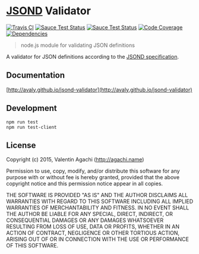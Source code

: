 # [JSOND](http://www.jsond.org/) Validator

[![Travis CI](https://img.shields.io/travis/avaly/jsond-validator/master.svg)](https://travis-ci.org/avaly/jsond-validator)
[![Sauce Test Status](https://saucelabs.com/buildstatus/avaly-jsond-v)](https://saucelabs.com/u/avaly-jsond-v)
[![Sauce Test Status](https://saucelabs.com/browser-matrix/avaly-jsond-v.svg)](https://saucelabs.com/u/avaly-jsond-v)
[![Code Coverage](https://img.shields.io/codecov/c/github/avaly/jsond-validator.svg)](https://codecov.io/gh/avaly/jsond-validator)
[![Dependencies](https://img.shields.io/david/dev/avaly/jsond-validator.svg)](https://david-dm.org/avaly/jsond-validator)


> node.js module for validating JSON definitions

A validator for JSON definitions according to the [JSOND specification](http://tools.ietf.org/html/draft-oskarsson-jsond-00).

## Documentation

[http://avaly.github.io/jsond-validator](http://avaly.github.io/jsond-validator)

## Development

```
npm run test
npm run test-client
```

## License

Copyright (c) 2015, Valentin Agachi (http://agachi.name)

Permission to use, copy, modify, and/or distribute this software for any purpose with or without fee is hereby granted, provided that the above copyright notice and this permission notice appear in all copies.

THE SOFTWARE IS PROVIDED "AS IS" AND THE AUTHOR DISCLAIMS ALL WARRANTIES WITH REGARD TO THIS SOFTWARE INCLUDING ALL IMPLIED WARRANTIES OF MERCHANTABILITY AND FITNESS. IN NO EVENT SHALL THE AUTHOR BE LIABLE FOR ANY SPECIAL, DIRECT, INDIRECT, OR CONSEQUENTIAL DAMAGES OR ANY DAMAGES WHATSOEVER RESULTING FROM LOSS OF USE, DATA OR PROFITS, WHETHER IN AN ACTION OF CONTRACT, NEGLIGENCE OR OTHER TORTIOUS ACTION, ARISING OUT OF OR IN CONNECTION WITH THE USE OR PERFORMANCE OF THIS SOFTWARE.
